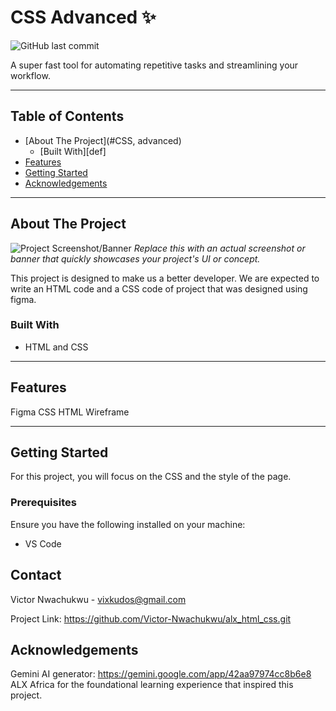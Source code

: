 # CSS Advanced ✨

![GitHub last commit](https://github.com/Victor-Nwachukwu/alx_html_css.git)

A super fast tool for automating repetitive tasks and streamlining your workflow.

---

## Table of Contents

- [About The Project](#CSS, advanced)
  - [Built With][def]
- [Features](#features)
- [Getting Started](#getting-started)
- [Acknowledgements](#acknowledgements)

---

## About The Project

![Project Screenshot/Banner](https://www.figma.com/design/dyYL6Ku4WG7vsdpwvlcJZC/Homepage?node-id=0-1&p=f&t=64Hy8el5u2BiMnQ3-0)
_Replace this with an actual screenshot or banner that quickly showcases your project's UI or concept._

This project is designed to make us a better developer. We are expected to write an HTML code and a CSS code of project that was designed using figma.

### Built With

- HTML and CSS

---

## Features

Figma
CSS
HTML
Wireframe

---

## Getting Started

For this project, you will focus on the CSS and the style of the page.

### Prerequisites

Ensure you have the following installed on your machine:

- VS Code

## Contact

Victor Nwachukwu - vixkudos@gmail.com

Project Link: https://github.com/Victor-Nwachukwu/alx_html_css.git

## Acknowledgements

Gemini AI generator: https://gemini.google.com/app/42aa97974cc8b6e8
ALX Africa for the foundational learning experience that inspired this project.
